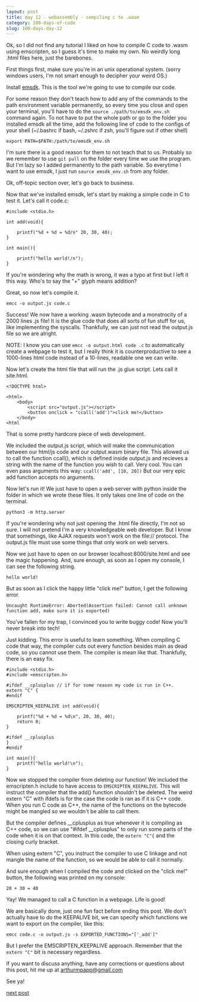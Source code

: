 ```yaml
---
layout: post
title: day 12 - webassembly - compiling c to .wasm
category: 100-days-of-code
slug: 100-days-day-12
---
```


Ok, so I did not find any tutorial I liked on how to compile C code to .wasm using emscripten, so I guess it's time to make my own. No weirdly long .html files here, just the barebones. 

First things first, make sure you're in an unix operational system. (sorry windows users, I'm not smart enough to decipher your weird OS.) 

Install [emsdk](https://emscripten.org/docs/getting_started/downloads.html). This is the tool we're going to use to compile our code. 

For some reason they don't teach how to add any of the commands to the path environment variable permanently, so every time you close and open your terminal, you'll have to do the ```source ./path/to/emsdk_env.sh``` command again. To not have to put the whole path or go to the folder you installed emsdk all the time, add the following line of code to the configs of your shell (~/.bashrc if bash, ~/.zshrc if zsh, you'll figure out if other shell)

```
export PATH=$PATH:/path/to/emsdk_env.sh
```

I'm sure there is a good reason for them to not teach that to us. Probably so we remember to use ```git pull``` on the folder every time we use the program. But I'm lazy so I added permanently to the path variable. So everytime I want to use emsdk, I just run ```source emsdk_env.sh``` from any folder.

Ok, off-topic section over, let's go back to business. 

Now that we've installed emsdk, let's start by making a simple code in C to test it. Let's call it code.c:

```
#include <stdio.h>

int add(void){

    printf("%d + %d = %d/n" 20, 30, 40);
}

int main(){

    printf("hello world!/n");
}
```

If you're wondering why the math is wrong, it was a typo at first but I left it this way. Who's to say the "+" glyph means addition?

Great, so now let's compile it. 

```
emcc -o output.js code.c
```

Success! We now have a working .wasm bytecode and a monstrocity of a 2000 lines .js file! It is the glue code that does all sorts of fun stuff for us, like implementing the syscalls. Thankfully, we can just not read the output.js file so we are alright. 

NOTE: I know you can use ```emcc -o output.html code .c``` to automatically create a webpage to test it, but I really think it is counterproductive to see a 1000-lines html code instead of a 10-lines, readable one we can write. 

Now let's create the html file that will run the .js glue script. Lets call it site.html. 

```
<!DOCTYPE html>

<html>
    <body>
        <script src="output.js"></script>
        <button onclick = "ccall('add')">click me!</button>
    </body>
<html
```

That is some pretty hardcore piece of web development.

We included the output.js script, which will make the communication between our html/js code and our output.wasm binary file. This allowed us to call the function ccall(), which is defined inside output.js and recieves a string with the name of the function you wish to call. Very cool. You can even pass arguments this way: ```ccall('add', [10, 20])``` But our very epic add function accepts no arguments. 

Now let's run it! We just have to open a web server with python inside the folder in which we wrote these files. It only takes one line of code on the terminal.

```
python3 -m http.server
```

If you're wondering why not just opening the .html file directly, I'm not so sure. I will not pretend I'm a very knowledgeable web developer. But I know that somethings, like AJAX requests won't work on the file:// protocol. The output.js file must use some things that only work on web servers.

Now we just have to open on our browser localhost:8000/site.html and see the magic happening. And, sure enough, as soon as I open my console, I can see the following string. 

```
hello world!
```

But as soon as I click the happy little "click me!" button, I get the following error.

```
Uncaught RuntimeError: Aborted(Assertion failed: Cannot call unknown function add, make sure it is exported)
```

You've fallen for my trap, I convinced you to write buggy code! Now you'll never break into tech!

Just kidding. This error is useful to learn something. When compiling C code that way, the compiler cuts out every function besides main as dead code, so you cannot use them. The compiler is mean like that. Thankfully, there is an easy fix. 

```
#include <stdio.h>
#include <emscripten.h>

#ifdef __cplusplus // if for some reason my code is run in C++.
extern "C" {
#endif

EMSCRIPTEN_KEEPALIVE int add(void){

    printf("%d + %d = %d\n", 20, 30, 40);
    return 0;
}

#ifdef __cplusplus
}
#endif

int main(){
    printf("hello world!\n");
}
```

Now we stopped the compiler from deleting our function! We included the emscripten.h include to have access to ```EMSCRIPTEN_KEEPALIVE```. This will instruct the compiler that the add() function shouldn't be deleted. The weird extern "C" with ifdefs is for the case the code is ran as if it is C++ code. When you run C code as C++, the name of the functions on the bytecode might be mangled so we wouldn't be able to call them.

But the compiler defines __cplusplus as true whenever it is compiling as C++ code, so we can use "#ifdef __cplusplus" to only run some parts of the code when it is on that context. In this code, the ```extern "C"{``` and the closing curly bracket.  

When using extern "C", you instruct the compiler to use C linkage and not mangle the name of the function, so we would be able to call it normally. 

And sure enough when I compiled the code and clicked on the "click me!" button, the following was printed on my console:

```
20 + 30 = 40
```

Yay! We managed to call a C function in a webpage. Life is good!

We are basically done, just one fun fact before ending this post. We don't actually have to do the KEEPALIVE bit, we can specify which functions we want to export on the compiler, like this:

```
emcc code.c -o output.js -s EXPORTED_FUNCTIONS="['_add']"     
```

But I prefer the EMSCRIPTEN_KEEPALIVE approach. Remember that the ```extern "C"``` bit is necessary regardless. 

If you want to discuss anything, have any corrections or questions about this post, hit me up at arthurmpapp@gmail.com

See ya!

[next post](/blog/100-days-day-12)
